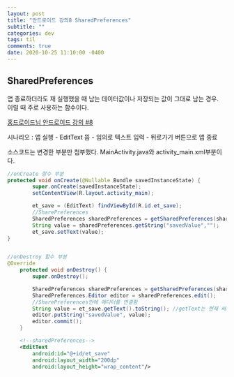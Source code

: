 ```yaml
---
layout: post
title: "안드로이드 강의8 SharedPreferences"
subtitle: ""
categories: dev
tags: til
comments: true
date: 2020-10-25 11:10:00 -0400
---
```



## SharedPreferences
앱 종료하더라도 재 실행했을 때 남는 데이터값이나 저장되는 값이 그대로 남는 경우.    
이럴 때 주로 사용하는 함수이다.     

[홍드로이드님 안드로이드 강의 #8](https://youtu.be/-2QPmS4OWos)    
 
시나리오 : 앱 실행 - EditText 뜸 - 임의로 텍스트 입력 - 뒤로가기 버튼으로 앱 종료   

소스코드는 변경한 부분만 첨부했다.
MainActivity.java와 activity_main.xml부분이다.

```java
//onCreate 함수 부분
protected void onCreate(@Nullable Bundle savedInstanceState) {
        super.onCreate(savedInstanceState);
        setContentView(R.layout.activity_main);

        et_save = (EditText) findViewById(R.id.et_save);
        //SharePreferences
        SharedPreferences sharedPreferences = getSharedPreferences(shared, 0);
        String value = sharedPreferences.getString("savedValue","");
        et_save.setText(value);
}


//onDestroy 함수 부분
@Override
    protected void onDestroy() {
        super.onDestroy();

        SharedPreferences sharedPreferences = getSharedPreferences(shared, 0);
        SharedPreferences.Editor editor = sharedPreferences.edit();
        //SharePreferences안에 에디터를 연결함
        String value = et_save.getText().toString(); //getText는 현재 써져있는 값을 받아와서 스트링으로 씀
        editor.putString("savedValue", value);
        editor.commit();
    }
```

```xml
    <!--sharedPreferences-->
    <EditText
        android:id="@+id/et_save"
        android:layout_width="200dp"
        android:layout_height="wrap_content"/>
```